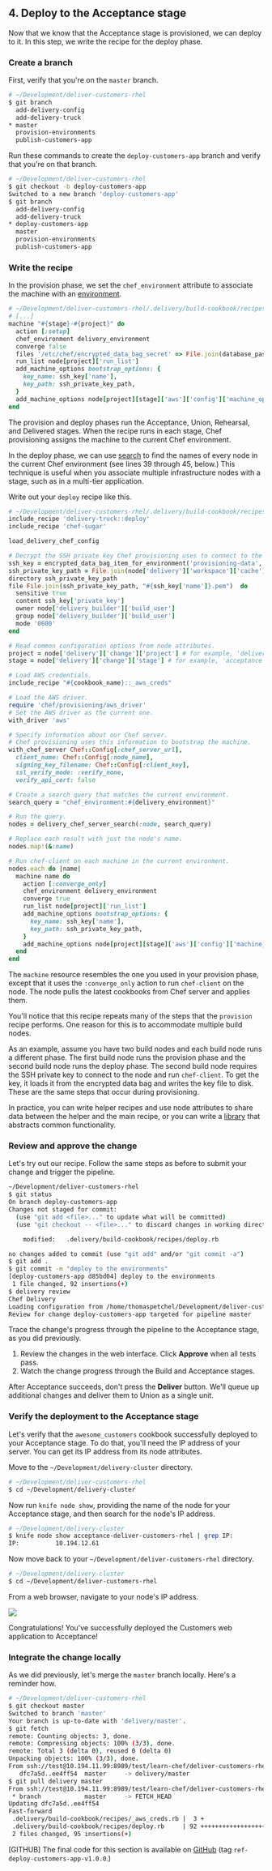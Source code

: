 ## 4. Deploy to the Acceptance stage

Now that we know that the Acceptance stage is provisioned, we can deploy to it. In this step, we write the recipe for the deploy phase.

### Create a branch

First, verify that you're on the `master` branch.

```bash
# ~/Development/deliver-customers-rhel
$ git branch
  add-delivery-config
  add-delivery-truck
* master
  provision-environments
  publish-customers-app
```

Run these commands to create the `deploy-customers-app` branch and verify that you're on that branch.

```bash
# ~/Development/deliver-customers-rhel
$ git checkout -b deploy-customers-app
Switched to a new branch 'deploy-customers-app'
$ git branch
  add-delivery-config
  add-delivery-truck
* deploy-customers-app
  master
  provision-environments
  publish-customers-app
```

### Write the recipe

In the provision phase, we set the `chef_environment` attribute to associate the machine with an [environment](https://docs.chef.io/environments.html).

```ruby
# ~/Development/deliver-customers-rhel/.delivery/build-cookbook/recipes/provision.rb
# [...]
machine "#{stage}-#{project}" do
  action [:setup]
  chef_environment delivery_environment
  converge false
  files '/etc/chef/encrypted_data_bag_secret' => File.join(database_passwords_key_path, 'database_passwords_key')
  run_list node[project]['run_list']
  add_machine_options bootstrap_options: {
    key_name: ssh_key['name'],
    key_path: ssh_private_key_path,
  }
  add_machine_options node[project][stage]['aws']['config']['machine_options']
end
```

The provision and deploy phases run the Acceptance, Union, Rehearsal, and Delivered stages. When the recipe runs in each stage, Chef provisioning assigns the machine to the current Chef environment.

In the deploy phase, we can use [search](https://docs.chef.io/chef_search.html) to find the names of every node in the current Chef environment (see lines 39 through 45, below.) This technique is useful when you associate multiple infrastructure nodes with a stage, such as in a multi-tier application.

Write out your `deploy` recipe like this.

```ruby
# ~/Development/deliver-customers-rhel/.delivery/build-cookbook/recipes/deploy.rb
include_recipe 'delivery-truck::deploy'
include_recipe 'chef-sugar'

load_delivery_chef_config

# Decrypt the SSH private key Chef provisioning uses to connect to the machine and save the key to disk.
ssh_key = encrypted_data_bag_item_for_environment('provisioning-data', 'ssh_key')
ssh_private_key_path = File.join(node['delivery']['workspace']['cache'], '.ssh')
directory ssh_private_key_path
file File.join(ssh_private_key_path, "#{ssh_key['name']}.pem")  do
  sensitive true
  content ssh_key['private_key']
  owner node['delivery_builder']['build_user']
  group node['delivery_builder']['build_user']
  mode '0600'
end

# Read common configuration options from node attributes.
project = node['delivery']['change']['project'] # for example, 'deliver-customers-rhel'
stage = node['delivery']['change']['stage'] # for example, 'acceptance' or 'union'

# Load AWS credentials.
include_recipe "#{cookbook_name}::_aws_creds"

# Load the AWS driver.
require 'chef/provisioning/aws_driver'
# Set the AWS driver as the current one.
with_driver 'aws'

# Specify information about our Chef server.
# Chef provisioning uses this information to bootstrap the machine.
with_chef_server Chef::Config[:chef_server_url],
  client_name: Chef::Config[:node_name],
  signing_key_filename: Chef::Config[:client_key],
  ssl_verify_mode: :verify_none,
  verify_api_cert: false

# Create a search query that matches the current environment.
search_query = "chef_environment:#{delivery_environment}"

# Run the query.
nodes = delivery_chef_server_search(:node, search_query)

# Replace each result with just the node's name.
nodes.map!(&:name)

# Run chef-client on each machine in the current environment.
nodes.each do |name|
  machine name do
    action [:converge_only]
    chef_environment delivery_environment
    converge true
    run_list node[project]['run_list']
    add_machine_options bootstrap_options: {
      key_name: ssh_key['name'],
      key_path: ssh_private_key_path,
    }
    add_machine_options node[project][stage]['aws']['config']['machine_options']
  end
end
```

The `machine` resource resembles the one you used in your provision phase, except that it uses the `:converge_only` action to run `chef-client` on the node. The node pulls the latest cookbooks from Chef server and applies them.

You'll notice that this recipe repeats many of the steps that the `provision` recipe performs. One reason for this is to accommodate multiple build nodes.

As an example, assume you have two build nodes and each build node runs a different phase. The first build node runs the provision phase and the second build node runs the deploy phase. The second build node requires the SSH private key to connect to the node and run `chef-client`. To get the key, it loads it from the encrypted data bag and writes the key file to disk. These are the same steps that occur during provisioning.

In practice, you can write helper recipes and use node attributes to share data between the helper and the main recipe, or you can write a [library](https://docs.chef.io/libraries.html) that abstracts common functionality.

### Review and approve the change

Let's try out our recipe. Follow the same steps as before to submit your change and trigger the pipeline.

```bash
~/Development/deliver-customers-rhel
$ git status
On branch deploy-customers-app
Changes not staged for commit:
  (use "git add <file>..." to update what will be committed)
  (use "git checkout -- <file>..." to discard changes in working directory)

	modified:   .delivery/build-cookbook/recipes/deploy.rb

no changes added to commit (use "git add" and/or "git commit -a")
$ git add .
$ git commit -m "deploy to the environments"
[deploy-customers-app d85bd04] deploy to the environments
 1 file changed, 92 insertions(+)
$ delivery review
Chef Delivery
Loading configuration from /home/thomaspetchel/Development/deliver-customers-rhel
Review for change deploy-customers-app targeted for pipeline master
```

Trace the change's progress through the pipeline to the Acceptance stage, as you did previously.

1. Review the changes in the web interface. Click **Approve** when all tests pass.
1. Watch the change progress through the Build and Acceptance stages.

After Acceptance succeeds, don't press the **Deliver** button. We'll queue up additional changes and deliver them to Union as a single unit.

### Verify the deployment to the Acceptance stage

Let's verify that the `awesome_customers` cookbook successfully deployed to your Acceptance stage. To do that, you'll need the IP address of your server. You can get its IP address from its node attributes.

Move to the <code class="file-path">~/Development/delivery-cluster</code> directory.

```bash
# ~/Development/deliver-customers-rhel
$ cd ~/Development/delivery-cluster
```

Now run `knife node show`, providing the name of the node for your Acceptance stage, and then search for the node's IP address.

```bash
# ~/Development/delivery-cluster
$ knife node show acceptance-deliver-customers-rhel | grep IP:
IP:          10.194.12.61
```

Now move back to your <code class="file-path">~/Development/deliver-customers-rhel</code> directory.

```bash
# ~/Development/delivery-cluster
$ cd ~/Development/deliver-customers-rhel
```

From a web browser, navigate to your node's IP address.

![](delivery/acceptance-customers-verify.png)

Congratulations! You've successfully deployed the Customers web application to Acceptance!

### Integrate the change locally

As we did previously, let's merge the `master` branch locally. Here's a reminder how.

```bash
# ~/Development/deliver-customers-rhel
$ git checkout master
Switched to branch 'master'
Your branch is up-to-date with 'delivery/master'.
$ git fetch
remote: Counting objects: 3, done.
remote: Compressing objects: 100% (3/3), done.
remote: Total 3 (delta 0), reused 0 (delta 0)
Unpacking objects: 100% (3/3), done.
From ssh://test@10.194.11.99:8989/test/learn-chef/deliver-customers-rhel
   dfc7a5d..ee4ff54  master     -> delivery/master
$ git pull delivery master
From ssh://test@10.194.11.99:8989/test/learn-chef/deliver-customers-rhel
 * branch            master     -> FETCH_HEAD
Updating dfc7a5d..ee4ff54
Fast-forward
 .delivery/build-cookbook/recipes/_aws_creds.rb |  3 +
 .delivery/build-cookbook/recipes/deploy.rb     | 92 ++++++++++++++++++++++++++
 2 files changed, 95 insertions(+)
```

[GITHUB] The final code for this section is available on [GitHub](https://github.com/learn-chef/deliver-customers-rhel/tree/ref-deploy-customers-app-v1.0.0) (tag `ref-deploy-customers-app-v1.0.0`.)
